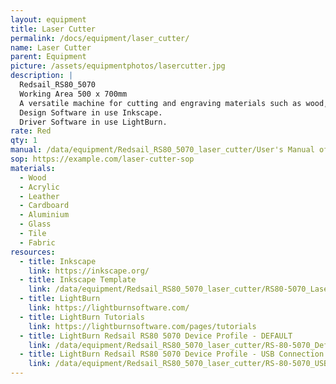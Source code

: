 ```yaml
---
layout: equipment
title: Laser Cutter
permalink: /docs/equipment/laser_cutter/
name: Laser Cutter
parent: Equipment
picture: /assets/equipmentphotos/lasercutter.jpg
description: |
  Redsail_RS80_5070
  Working Area 500 x 700mm
  A versatile machine for cutting and engraving materials such as wood, acrylic, and leather.
  Design Software in use Inkscape.
  Driver Software in use LightBurn.
rate: Red
qty: 1
manual: /data/equipment/Redsail_RS80_5070_laser_cutter/User's Manual of RDC6585G Control System V1.0(1).pdf
sop: https://example.com/laser-cutter-sop
materials:
  - Wood
  - Acrylic
  - Leather
  - Cardboard
  - Aluminium
  - Glass
  - Tile
  - Fabric
resources:
  - title: Inkscape
    link: https://inkscape.org/
  - title: Inkscape Template 
    link: /data/equipment/Redsail_RS80_5070_laser_cutter/RS80-5070_Laser_Cutter_IS_V1.svg
  - title: LightBurn
    link: https://lightburnsoftware.com/
  - title: LightBurn Tutorials
    link: https://lightburnsoftware.com/pages/tutorials
  - title: LightBurn Redsail RS80 5070 Device Profile - DEFAULT
    link: /data/equipment/Redsail_RS80_5070_laser_cutter/RS-80-5070_Default_No_Connection.lbdev
  - title: LightBurn Redsail RS80 5070 Device Profile - USB Connection
    link: /data/equipment/Redsail_RS80_5070_laser_cutter/RS-80-5070_USB_Connection.lbdev
---
```


